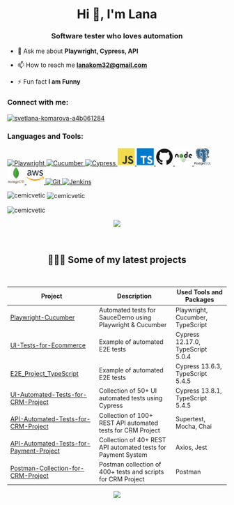 <h1 align="center">Hi 👋, I'm Lana</h1>
<h3 align="center">Software tester who loves automation</h3>











- 💬 Ask me about **Playwright, Cypress, API**

- 📫 How to reach me **lanakom32@gmail.com**

- ⚡ Fun fact **I am Funny**



<h3 align="left" >Connect with me:</h3>
<p align="left">
<a href="https://www.linkedin.com/in/lana-komarova" target="blank"><img align="center" src="https://raw.githubusercontent.com/rahuldkjain/github-profile-readme-generator/master/src/images/icons/Social/linked-in-alt.svg" alt="svetlana-komarova-a4b061284" height="30" width="40" /></a>
</p>


<h3 align="left">Languages and Tools:</h3>
<p align="left">
<a href="https://playwright.dev/" target="_blank" rel="noreferrer">
<img src="https://playwright.dev/img/playwright-logo.svg" alt="Playwright" width="40" height="40"/>
</a>
<a href="https://cucumber.io/" target="_blank" rel="noreferrer">
<img src="https://avatars.githubusercontent.com/u/320565?v=4" alt="Cucumber" width="40" height="40"/>
</a>
<a href="https://www.cypress.io" target="_blank" rel="noreferrer">
<img src="https://raw.githubusercontent.com/simple-icons/simple-icons/6e46ec1fc23b60c8fd0d2f2ff46db82e16dbd75f/icons/cypress.svg" alt="Cypress" width="40" height="40"/>
</a>
<a href="https://developer.mozilla.org/en-US/docs/Web/JavaScript" target="_blank" rel="noreferrer">
<img src="https://raw.githubusercontent.com/devicons/devicon/master/icons/javascript/javascript-original.svg" alt="JavaScript" width="40" height="40"/>
</a>
<a href="https://www.typescriptlang.org/" target="_blank" rel="noreferrer">
<img src="https://raw.githubusercontent.com/devicons/devicon/master/icons/typescript/typescript-original.svg" alt="TypeScript" width="40" height="40"/>
</a>
<a href="https://github.com/features/actions" target="_blank" rel="noreferrer">
<img src="https://raw.githubusercontent.com/devicons/devicon/master/icons/github/github-original.svg" alt="GitHub Actions" width="40" height="40"/>
</a>
<a href="https://nodejs.org" target="_blank" rel="noreferrer">
<img src="https://raw.githubusercontent.com/devicons/devicon/master/icons/nodejs/nodejs-original-wordmark.svg" alt="Node.js" width="40" height="40"/>
</a>
<a href="https://www.postgresql.org" target="_blank" rel="noreferrer">
<img src="https://raw.githubusercontent.com/devicons/devicon/master/icons/postgresql/postgresql-original-wordmark.svg" alt="PostgreSQL" width="40" height="40"/>
</a>
<a href="https://www.mongodb.com/" target="_blank" rel="noreferrer">
<img src="https://raw.githubusercontent.com/devicons/devicon/master/icons/mongodb/mongodb-original-wordmark.svg" alt="MongoDB" width="40" height="40"/>
</a>
<a href="https://aws.amazon.com" target="_blank" rel="noreferrer">
<img src="https://raw.githubusercontent.com/devicons/devicon/master/icons/amazonwebservices/amazonwebservices-original-wordmark.svg" alt="AWS" width="40" height="40"/>
</a>
<a href="https://git-scm.com/" target="_blank" rel="noreferrer">
<img src="https://www.vectorlogo.zone/logos/git-scm/git-scm-icon.svg" alt="Git" width="40" height="40"/>
</a>
<a href="https://www.jenkins.io" target="_blank" rel="noreferrer">
<img src="https://www.vectorlogo.zone/logos/jenkins/jenkins-icon.svg" alt="Jenkins" width="40" height="40"/>
</a>
</p>

<p><img align="left" src="https://github-readme-stats.vercel.app/api/top-langs?username=cemicvetic&show_icons=true&locale=en&layout=compact" alt="cemicvetic" /></p>


<p>&nbsp;<img align="center" src="https://github-readme-stats.vercel.app/api?username=cemicvetic&show_icons=true&locale=en" alt="cemicvetic" /></p>
<p><img align="center" src="https://github-readme-streak-stats.herokuapp.com/?user=cemicvetic&" alt="cemicvetic" /></p> 

<p  align="center">
<img src="https://user-images.githubusercontent.com/73097560/115834477-dbab4500-a447-11eb-908a-139a6edaec5c.gif">             
<br>

<div align='center'>
<p align="center"> 


## 👩🏼‍💻 **Some of my latest projects**  
<br/>

| Project | Description | Used Tools and Packages |
|---------|------------|-------------------------|
| [Playwright-Cucumber](https://github.com/cemicvetic/playwright-cucumber-tests) | Automated tests for SauceDemo using Playwright & Cucumber | Playwright, Cucumber, TypeScript |
| [UI-Tests-for-Ecommerce](https://github.com/cemicvetic/UI-Tests-for-Ecommerce) | Example of automated E2E tests | Cypress 12.17.0, TypeScript 5.0.4 |
| [E2E_Project_TypeScript](https://github.com/cemicvetic/E2E_Project_TypeScript) | Example of automated E2E tests | Cypress 13.6.3, TypeScript 5.4.5 |
| [UI-Automated-Tests-for-CRM-Project](https://github.com/cemicvetic/UI-Tests-for-CRM-Project-TypeScript) | Collection of 50+ UI automated tests using Cypress | Cypress 13.8.1, TypeScript 5.4.5 |
| [API-Automated-Tests-for-CRM-Project](https://github.com/cemicvetic/Testing-API-Automation-for-CRM-ClientBase-v5) | Collection of 100+ REST API automated tests for CRM Project | Supertest, Mocha, Chai |
| [API-Automated-Tests-for-Payment-Project](https://github.com/cemicvetic/API-Automation-Tests-for-Paysis-project) | Collection of 40+ REST API automated tests for Payment System | Axios, Jest |
| [Postman-Collection-for-CRM-Project](https://github.com/cemicvetic/CRM-ClientBase-v5-Postman-collection) | Postman collection of 400+ tests and scripts for CRM Project | Postman |


<p  align="center">
<img src="https://user-images.githubusercontent.com/73097560/115834477-dbab4500-a447-11eb-908a-139a6edaec5c.gif">             
<br>

<div align='center'>
<p align="center"> 

